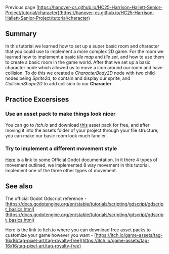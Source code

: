 Previous page [https://hanover-cs.github.io/HC25-Harrison-Hallett-Senior-Project/tutorial/character](https://hanover-cs.github.io/HC25-Harrison-Hallett-Senior-Project/tutorial/character)
## Summary
In this tutorial we learned how to set up a super basic room and character that you could use to implement a more complex 2D game. For the room we learned how to implement a basic _tile map_ and _tile set_, and how to use them to create a basic room in the game world. After that we set up a basic character node which allowed us to move a icon around our room and have collision. To do this we created a _CharacterBody2D_ node with two child nodes being _Sprite2d_, to contain and display our sprite, and _CollisionShape2D_ to add collision to our __Character__.  

## Practice Excersises
### Use an asset pack to make things look nicer
You can go to _Itch.io_ and download [this](https://o-lobster.itch.io/simple-dungeon-crawler-16x16-pixel-pack) asset pack for free, and after moving it into the assets folder of your project through your file structure, you can make our basic room look much fancier. 

### Try to implement a different movement style
[Here](https://docs.godotengine.org/en/stable/tutorials/2d/2d_movement.html) is a link to some Official Godot documentation. In it there 4 types of movement outlined, we implemented 8 way movement in this tutorial. Implement one of the three other types of movement.

## See also 
The official Godot Gdscript reference - [https://docs.godotengine.org/en/stable/tutorials/scripting/gdscript/gdscript_basics.html](https://docs.godotengine.org/en/stable/tutorials/scripting/gdscript/gdscript_basics.html)

Here is the link to Itch.io where you can download free asset packs to customize your game however you want - [https://itch.io/game-assets/tag-16x16/tag-pixel-art/tag-royalty-free](https://itch.io/game-assets/tag-16x16/tag-pixel-art/tag-royalty-free)
